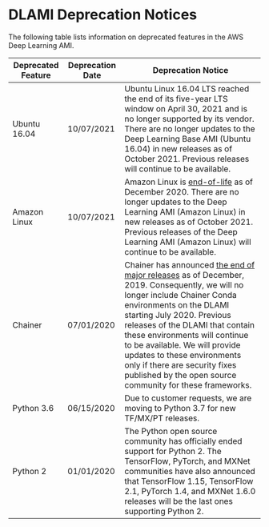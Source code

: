 # DLAMI Deprecation Notices<a name="deprecations"></a>

The following table lists information on deprecated features in the AWS Deep Learning AMI\.


|  Deprecated Feature  |  Deprecation Date  |  Deprecation Notice  | 
| --- | --- | --- | 
|  Ubuntu 16\.04  |  10/07/2021  |  Ubuntu Linux 16\.04 LTS reached the end of its five\-year LTS window on April 30, 2021 and is no longer supported by its vendor\. There are no longer updates to the Deep Learning Base AMI \(Ubuntu 16\.04\) in new releases as of October 2021\. Previous releases will continue to be available\.  | 
|  Amazon Linux  |  10/07/2021  |  Amazon Linux is [end\-of\-life](http://aws.amazon.com/blogs/aws/update-on-amazon-linux-ami-end-of-life/) as of December 2020\. There are no longer updates to the Deep Learning AMI \(Amazon Linux\) in new releases as of October 2021\. Previous releases of the Deep Learning AMI \(Amazon Linux\) will continue to be available\.  | 
|  Chainer  |  07/01/2020  |  Chainer has announced [the end of major releases](https://chainer.org/announcement/2019/12/05/released-v7.html) as of December, 2019\. Consequently, we will no longer include Chainer Conda environments on the DLAMI starting July 2020\. Previous releases of the DLAMI that contain these environments will continue to be available\. We will provide updates to these environments only if there are security fixes published by the open source community for these frameworks\.   | 
|  Python 3\.6  |  06/15/2020  |  Due to customer requests, we are moving to Python 3\.7 for new TF/MX/PT releases\.  | 
|  Python 2  |  01/01/2020  |   The Python open source community has officially ended support for Python 2\.   The TensorFlow, PyTorch, and MXNet communities have also announced that TensorFlow 1\.15, TensorFlow 2\.1, PyTorch 1\.4, and MXNet 1\.6\.0 releases will be the last ones supporting Python 2\.  | 
